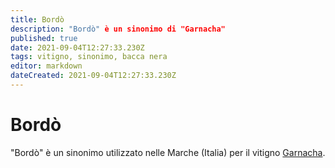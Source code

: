 ```yaml
---
title: Bordò
description: "Bordò" è un sinonimo di "Garnacha"
published: true
date: 2021-09-04T12:27:33.230Z
tags: vitigno, sinonimo, bacca nera
editor: markdown
dateCreated: 2021-09-04T12:27:33.230Z
---
```


# Bordò
"Bordò" è un sinonimo utilizzato nelle Marche (Italia) per il vitigno [Garnacha](/vitigni/bacca-nera/garnacha).